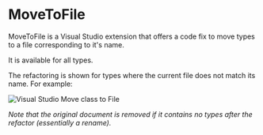 # MoveToFile
MoveToFile is a Visual Studio extension that offers a code fix to move types to a file corresponding to it's name.

It is available for all types.

The refactoring is shown for types where the current file does not match its name. For example:

![Visual Studio Move class to File](http://i.imgur.com/jwR9We6.png)

*Note that the original document is removed if it contains no types after the refactor (essentially a rename).*
